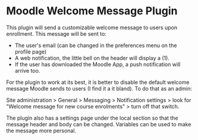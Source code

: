 # Moodle Welcome Message Plugin
This plugin will send a customizable welcome message to users upon enrollment. This message will be sent to:

- The user's email (can be changed in the preferences menu on the profile page)
- A web notification, the little bell on the header will display a (1).
- If the user has downloaded the Moodle App, a push notification will arrive too.

For the plugin to work at its best, it is better to disable the default welcome message Moodle sends to users (I find it a it bland). To do that as an admin:

Site administration > General > Messaging > Notification settings > look for "Welcome message for new course enrolments" > turn off that switch.

The plugin also has a settings page under the local section so that the message header and body can be changed. Variables can be used to make the message more personal.
